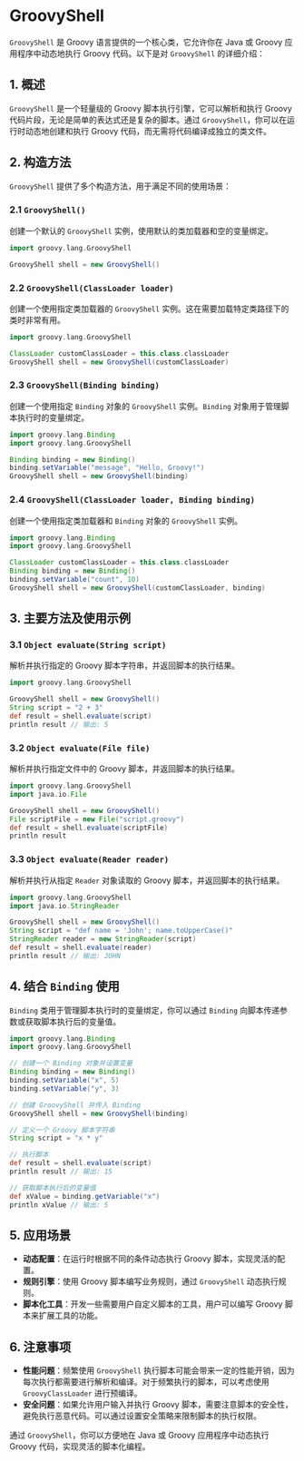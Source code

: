 # GroovyShell

`GroovyShell` 是 Groovy 语言提供的一个核心类，它允许你在 Java 或 Groovy 应用程序中动态地执行 Groovy 代码。以下是对 `GroovyShell` 的详细介绍：

## 1. 概述

`GroovyShell` 是一个轻量级的 Groovy 脚本执行引擎，它可以解析和执行 Groovy 代码片段，无论是简单的表达式还是复杂的脚本。通过 `GroovyShell`，你可以在运行时动态地创建和执行 Groovy 代码，而无需将代码编译成独立的类文件。

## 2. 构造方法

`GroovyShell` 提供了多个构造方法，用于满足不同的使用场景：

### 2.1 `GroovyShell()`

创建一个默认的 `GroovyShell` 实例，使用默认的类加载器和空的变量绑定。

```groovy
import groovy.lang.GroovyShell

GroovyShell shell = new GroovyShell()
```

### 2.2 `GroovyShell(ClassLoader loader)`

创建一个使用指定类加载器的 `GroovyShell` 实例。这在需要加载特定类路径下的类时非常有用。

```groovy
import groovy.lang.GroovyShell

ClassLoader customClassLoader = this.class.classLoader
GroovyShell shell = new GroovyShell(customClassLoader)
```

### 2.3 `GroovyShell(Binding binding)`

创建一个使用指定 `Binding` 对象的 `GroovyShell` 实例。`Binding` 对象用于管理脚本执行时的变量绑定。

```groovy
import groovy.lang.Binding
import groovy.lang.GroovyShell

Binding binding = new Binding()
binding.setVariable("message", "Hello, Groovy!")
GroovyShell shell = new GroovyShell(binding)
```

### 2.4 `GroovyShell(ClassLoader loader, Binding binding)`

创建一个使用指定类加载器和 `Binding` 对象的 `GroovyShell` 实例。

```groovy
import groovy.lang.Binding
import groovy.lang.GroovyShell

ClassLoader customClassLoader = this.class.classLoader
Binding binding = new Binding()
binding.setVariable("count", 10)
GroovyShell shell = new GroovyShell(customClassLoader, binding)
```

## 3. 主要方法及使用示例

### 3.1 `Object evaluate(String script)`

解析并执行指定的 Groovy 脚本字符串，并返回脚本的执行结果。

```groovy
import groovy.lang.GroovyShell

GroovyShell shell = new GroovyShell()
String script = "2 + 3"
def result = shell.evaluate(script)
println result // 输出: 5
```

### 3.2 `Object evaluate(File file)`

解析并执行指定文件中的 Groovy 脚本，并返回脚本的执行结果。

```groovy
import groovy.lang.GroovyShell
import java.io.File

GroovyShell shell = new GroovyShell()
File scriptFile = new File("script.groovy")
def result = shell.evaluate(scriptFile)
println result
```

### 3.3 `Object evaluate(Reader reader)`

解析并执行从指定 `Reader` 对象读取的 Groovy 脚本，并返回脚本的执行结果。

```groovy
import groovy.lang.GroovyShell
import java.io.StringReader

GroovyShell shell = new GroovyShell()
String script = "def name = 'John'; name.toUpperCase()"
StringReader reader = new StringReader(script)
def result = shell.evaluate(reader)
println result // 输出: JOHN
```

## 4. 结合 `Binding` 使用

`Binding` 类用于管理脚本执行时的变量绑定，你可以通过 `Binding` 向脚本传递参数或获取脚本执行后的变量值。

```groovy
import groovy.lang.Binding
import groovy.lang.GroovyShell

// 创建一个 Binding 对象并设置变量
Binding binding = new Binding()
binding.setVariable("x", 5)
binding.setVariable("y", 3)

// 创建 GroovyShell 并传入 Binding
GroovyShell shell = new GroovyShell(binding)

// 定义一个 Groovy 脚本字符串
String script = "x * y"

// 执行脚本
def result = shell.evaluate(script)
println result // 输出: 15

// 获取脚本执行后的变量值
def xValue = binding.getVariable("x")
println xValue // 输出: 5
```

## 5. 应用场景

- **动态配置**：在运行时根据不同的条件动态执行 Groovy 脚本，实现灵活的配置。
- **规则引擎**：使用 Groovy 脚本编写业务规则，通过 `GroovyShell` 动态执行规则。
- **脚本化工具**：开发一些需要用户自定义脚本的工具，用户可以编写 Groovy 脚本来扩展工具的功能。

## 6. 注意事项

- **性能问题**：频繁使用 `GroovyShell` 执行脚本可能会带来一定的性能开销，因为每次执行都需要进行解析和编译。对于频繁执行的脚本，可以考虑使用 `GroovyClassLoader` 进行预编译。
- **安全问题**：如果允许用户输入并执行 Groovy 脚本，需要注意脚本的安全性，避免执行恶意代码。可以通过设置安全策略来限制脚本的执行权限。

通过 `GroovyShell`，你可以方便地在 Java 或 Groovy 应用程序中动态执行 Groovy 代码，实现灵活的脚本化编程。
